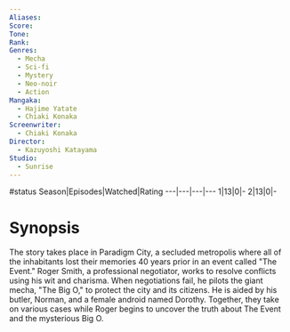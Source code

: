 ```yaml
---
Aliases:
Score:
Tone: 
Rank:
Genres:
  - Mecha
  - Sci-fi
  - Mystery
  - Neo-noir
  - Action
Mangaka:
  - Hajime Yatate
  - Chiaki Konaka
Screenwriter:
  - Chiaki Konaka
Director:
  - Kazuyoshi Katayama
Studio:
  - Sunrise
---
```

#status
Season|Episodes|Watched|Rating
---|---|---|---
1|13|0|-
2|13|0|-

# Synopsis
The story takes place in Paradigm City, a secluded metropolis where all of the inhabitants lost their memories 40 years prior in an event called "The Event." Roger Smith, a professional negotiator, works to resolve conflicts using his wit and charisma. When negotiations fail, he pilots the giant mecha, "The Big O," to protect the city and its citizens. He is aided by his butler, Norman, and a female android named Dorothy. Together, they take on various cases while Roger begins to uncover the truth about The Event and the mysterious Big O.
